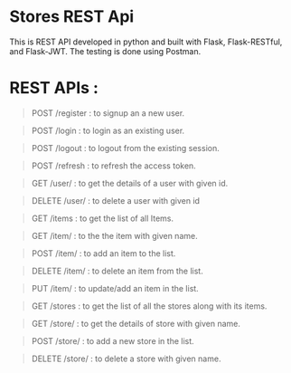 # Stores REST Api

This is REST API developed in python and built with Flask, Flask-RESTful, and Flask-JWT. The testing is done using Postman.

# REST APIs :

> POST /register : to signup an a new user.

> POST /login : to login as an existing user.

> POST /logout : to logout from the existing session.

> POST /refresh : to refresh the access token.

> GET /user/<id> : to get the details of a user with given id.
  
> DELETE /user/<id> : to delete a user with given id

> GET /items : to get the list of all Items.

> GET /item/<name> : to the the item with given name.
  
> POST /item/<name> : to add an item to the list.
  
> DELETE /item/<name> : to delete an item from the list.

> PUT /item/<name> : to update/add an item in the list.
  
> GET /stores : to get the list of all the stores along with its items.
  
> GET /store/<name> : to get the details of store with given name.
  
> POST /store/<name> : to add a new store in the list.
  
> DELETE /store/<name> : to delete a store with given name.
